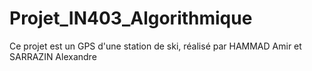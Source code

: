 # Projet_IN403_Algorithmique
Ce projet est un GPS d'une station de ski, réalisé par HAMMAD Amir et SARRAZIN Alexandre
